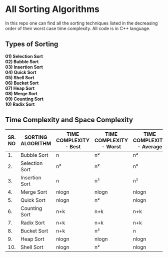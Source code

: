 # All Sorting Algorithms
  In this repo one can find all the sorting techniques listed in the decreasing order of their worst case time complexity. All code is in C++ language.

## Types of Sorting
  **01) Selection Sort**\
  **02) Bubble Sort**\
  **03) Insertion Sort**\
  **04) Quick Sort**\
  **05) Shell Sort**\
  **06) Bucket Sort**\
  **07) Heap Sort**\
  **08) Merge Sort**\
  **09) Counting Sort**\
  **10) Radix Sort**
  

## Time Complexity and Space Complexity
| SR. NO | SORTING ALGORITHM | TIME COMPLEXITY - Best | TIME COMPLEXITY - Worst | TIME COMPLEXITY - Average | SPACE COMPLEXITY |
| ------ | ----------------- | ---------------------- | ----------------------- | ------------------------- | ---------------- |
| 1.     | Bubble Sort       | n                      | n²	                | n²	                    | 1                |
| 2.     | Selection Sort    | n²                     | n²	                | n²	                    | 1                |   
| 3.     | Insertion Sort    | n	              | n²	                | n²	                    | 1                |   
| 4.     | Merge Sort	     | nlogn                  | nlogn	                | nlogn	                    | n                |
| 5.     | Quick Sort	     | nlogn	              | n²	                | nlogn	                    | logn             |
| 6.     | Counting Sort     | n+k	              | n+k	                | n+k	                    | max              |
| 7.     | Radix Sort	     | n+k	              | n+k	                | n+k	                    | max              |
| 8.     | Bucket Sort	     | n+k	              | n²	                | n	                    | n+k              |
| 9.     | Heap Sort	     | nlogn	              | nlogn	                | nlogn	                    | 1                |
| 10.    | Shell Sort	     | nlogn	              | n²	                | nlogn                     | 1                |
